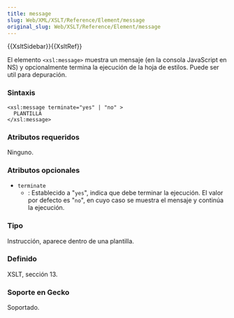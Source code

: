 ```yaml
---
title: message
slug: Web/XML/XSLT/Reference/Element/message
original_slug: Web/XSLT/Reference/Element/message
---
```


{{XsltSidebar}}{{XsltRef}}

El elemento `<xsl:message>` muestra un mensaje (en la consola JavaScript en NS) y opcionalmente termina la ejecución de la hoja de estilos. Puede ser util para depuración.

### Sintaxis

```
<xsl:message terminate="yes" | "no" >
  PLANTILLA
</xsl:message>
```

### Atributos requeridos

Ninguno.

### Atributos opcionales

- `terminate`
  - : Establecido a "`yes`", indica que debe terminar la ejecución. El valor por defecto es "`no`", en cuyo caso se muestra el mensaje y continúa la ejecución.

### Tipo

Instrucción, aparece dentro de una plantilla.

### Definido

XSLT, sección 13.

### Soporte en Gecko

Soportado.
